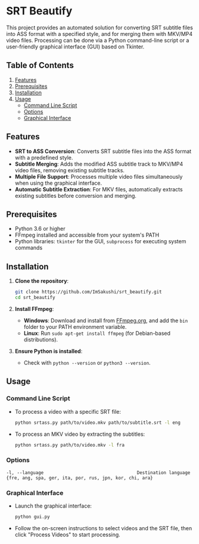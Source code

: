 # SRT Beautify

This project provides an automated solution for converting SRT subtitle files into ASS format with a specified style, and for merging them with MKV/MP4 video files. Processing can be done via a Python command-line script or a user-friendly graphical interface (GUI) based on Tkinter.

## Table of Contents
1. [Features](#features)
2. [Prerequisites](#prerequisites)
3. [Installation](#installation)
4. [Usage](#usage)
   - [Command Line Script](#command-line-script)
   - [Options](#options)
   - [Graphical Interface](#graphical-interface)

## Features

- **SRT to ASS Conversion**: Converts SRT subtitle files into the ASS format with a predefined style.
- **Subtitle Merging**: Adds the modified ASS subtitle track to MKV/MP4 video files, removing existing subtitle tracks.
- **Multiple File Support**: Processes multiple video files simultaneously when using the graphical interface.
- **Automatic Subtitle Extraction**: For MKV files, automatically extracts existing subtitles before conversion and merging.

## Prerequisites

- Python 3.6 or higher
- FFmpeg installed and accessible from your system's PATH
- Python libraries: `tkinter` for the GUI, `subprocess` for executing system commands

## Installation

1. **Clone the repository**:
   ```bash
   git clone https://github.com/ImSakushi/srt_beautify.git
   cd srt_beautify
   ```

2. **Install FFmpeg**:
   - **Windows**: Download and install from [FFmpeg.org](https://ffmpeg.org/download.html), and add the `bin` folder to your PATH environment variable.
   - **Linux**: Run `sudo apt-get install ffmpeg` (for Debian-based distributions).

3. **Ensure Python is installed**:
   - Check with `python --version` or `python3 --version`.

## Usage

### Command Line Script

- To process a video with a specific SRT file:
  ```bash
  python srtass.py path/to/video.mkv path/to/subtitle.srt -l eng
  ```

- To process an MKV video by extracting the subtitles:
  ```bash
  python srtass.py path/to/video.mkv -l fra
  ```
### Options
```text
-l, --language                                   Destination language
{fre, ang, spa, ger, ita, por, rus, jpn, kor, chi, ara}
```


### Graphical Interface

- Launch the graphical interface:
  ```bash
  python gui.py
  ```

- Follow the on-screen instructions to select videos and the SRT file, then click "Process Videos" to start processing.

